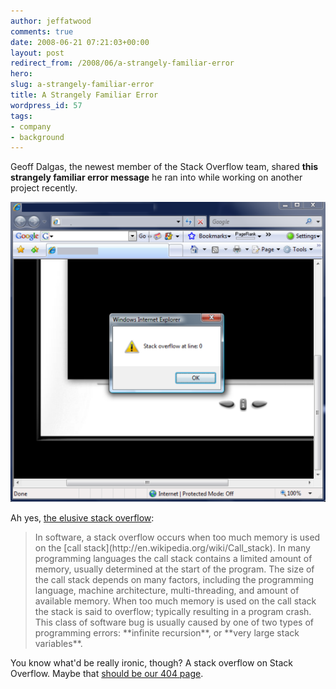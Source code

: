 ```yaml
---
author: jeffatwood
comments: true
date: 2008-06-21 07:21:03+00:00
layout: post
redirect_from: /2008/06/a-strangely-familiar-error
hero: 
slug: a-strangely-familiar-error
title: A Strangely Familiar Error
wordpress_id: 57
tags:
- company
- background
---
```



Geoff Dalgas, the newest member of the Stack Overflow team, shared **this strangely familiar error message** he ran into while working on another project recently.



![stack overflow error](/images/wordpress/stack-overflow-error.png)



Ah yes, [the elusive stack overflow](http://en.wikipedia.org/wiki/Stack_overflow):





<blockquote>
In software, a stack overflow occurs when too much memory is used on the [call stack](http://en.wikipedia.org/wiki/Call_stack). In many programming languages the call stack contains a limited amount of memory, usually determined at the start of the program. The size of the call stack depends on many factors, including the programming language, machine architecture, multi-threading, and amount of available memory. When too much memory is used on the call stack the stack is said to overflow; typically resulting in a program crash. This class of software bug is usually caused by one of two types of programming errors: **infinite recursion**, or **very large stack variables**.
</blockquote>





You know what'd be really ironic, though? A stack overflow on Stack Overflow. Maybe that [should be our 404 page](http://www.codinghorror.com/blog/archives/000819.html).

